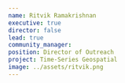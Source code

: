 ```yaml
---
name: Ritvik Ramakrishnan
executive: true
director: false
lead: true
community_manager:   
position: Director of Outreach
project: Time-Series Geospatial 
image: ../assets/ritvik.png
---
```

